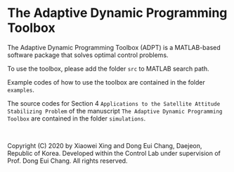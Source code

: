 # The Adaptive Dynamic Programming Toolbox

The Adaptive Dynamic Programming Toolbox (ADPT) is a MATLAB-based software package that solves optimal control problems.

To use the toolbox, please add the folder `src` to MATLAB search path.

Example codes of how to use the toolbox are contained in the folder `examples`.

The source codes for Section 4 `Applications to the Satellite Attitude Stabilizing Problem` of the manuscript `The Adaptive Dynamic Programming Toolbox` are contained in the folder `simulations`.

<br/>

Copyright (C) 2020 by Xiaowei Xing and Dong Eui Chang, Daejeon, Republic of Korea.
Developed within the Control Lab under supervision of Prof. Dong Eui Chang.
All rights reserved.
